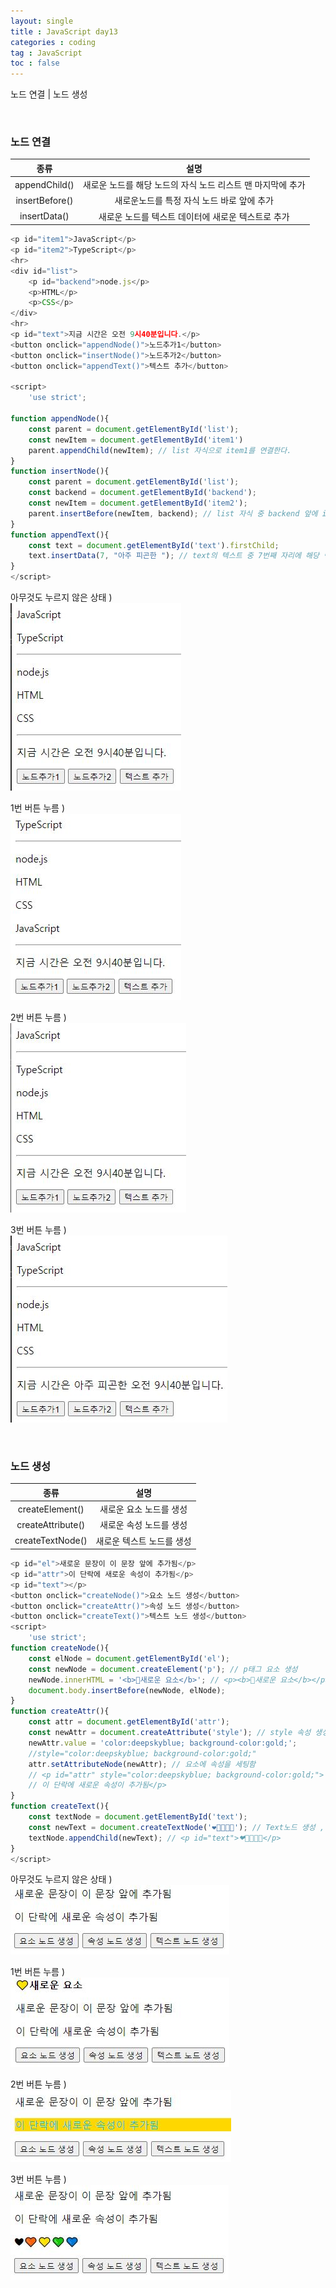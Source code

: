 ```yaml
---
layout: single
title : JavaScript day13
categories : coding
tag : JavaScript
toc : false
---
```


노드 연결 | 노드 생성

<br>

### 노드 연결

|      종류      |                            설명                             |
| :------------: | :---------------------------------------------------------: |
| appendChild()  | 새로운 노드를 해당 노드의 자식 노드 리스트 맨 마지막에 추가 |
| insertBefore() |         새로운노드를 특정 자식 노드 바로 앞에 추가          |
|  insertData()  |     새로운 노드를 텍스트 데이터에 새로운 텍스트로 추가      |

```javascript
<p id="item1">JavaScript</p>
<p id="item2">TypeScript</p>
<hr>
<div id="list">
    <p id="backend">node.js</p>
    <p>HTML</p>
    <p>CSS</p>
</div>
<hr>
<p id="text">지금 시간은 오전 9시40분입니다.</p>
<button onclick="appendNode()">노드추가1</button>
<button onclick="insertNode()">노드추가2</button>
<button onclick="appendText()">텍스트 추가</button>

<script>
    'use strict';

function appendNode(){
    const parent = document.getElementById('list');
    const newItem = document.getElementById('item1')
    parent.appendChild(newItem); // list 자식으로 item1를 연결한다.
}
function insertNode(){
    const parent = document.getElementById('list');
    const backend = document.getElementById('backend');
    const newItem = document.getElementById('item2');
    parent.insertBefore(newItem, backend); // list 자식 중 backend 앞에 item2를 연결한다.
}
function appendText(){
    const text = document.getElementById('text').firstChild;
    text.insertData(7, "아주 피곤한 "); // text의 텍스트 중 7번째 자리에 해당 텍스트를 연결한다.
}
</script>
```

아무것도 누르지 않은 상태 ) <br>![js13_1](https://github.com/YUNCHANYEONG/YUNCHANYEONG.github.io/blob/master/assets/images/coding_img/js13_1.JPG?raw=true)

1번 버튼 누름 ) <br>![js13_2](https://github.com/YUNCHANYEONG/YUNCHANYEONG.github.io/blob/master/assets/images/coding_img/js13_2.JPG?raw=true)

2번 버튼 누름 ) <br>![js13_3](https://github.com/YUNCHANYEONG/YUNCHANYEONG.github.io/blob/master/assets/images/coding_img/js13_3.JPG?raw=true)

3번 버튼 누름 ) <br>![js13_4](https://github.com/YUNCHANYEONG/YUNCHANYEONG.github.io/blob/master/assets/images/coding_img/js13_4.JPG?raw=true)

<br>

### 노드 생성

|       종류        |           설명            |
| :---------------: | :-----------------------: |
|  createElement()  |  새로운 요소 노드를 생성  |
| createAttribute() |  새로운 속성 노드를 생성  |
| createTextNode()  | 새로운 텍스트 노드를 생성 |

```javascript
<p id="el">새로운 문장이 이 문장 앞에 추가됨</p>
<p id="attr">이 단락에 새로운 속성이 추가됨</p>
<p id="text"></p>
<button onclick="createNode()">요소 노드 생성</button>
<button onclick="createAttr()">속성 노드 생성</button>
<button onclick="createText()">텍스트 노드 생성</button>
<script>
    'use strict';
function createNode(){
    const elNode = document.getElementById('el');
    const newNode = document.createElement('p'); // p태그 요소 생성
    newNode.innerHTML = '<b>💛새로운 요소</b>'; // <p><b>💛새로운 요소</b></p>
    document.body.insertBefore(newNode, elNode);
}
function createAttr(){
    const attr = document.getElementById('attr');
    const newAttr = document.createAttribute('style'); // style 속성 생성
    newAttr.value = 'color:deepskyblue; background-color:gold;';
    //style="color:deepskyblue; background-color:gold;"
    attr.setAttributeNode(newAttr); // 요소에 속성을 세팅함
    // <p id="attr" style="color:deepskyblue; background-color:gold;">
    // 이 단락에 새로운 속성이 추가됨</p>
}
function createText(){
    const textNode = document.getElementById('text');
    const newText = document.createTextNode('❤🧡💛💚💙'); // Text노드 생성 , inline
    textNode.appendChild(newText); // <p id="text">❤🧡💛💚💙</p>
}
</script>
```

아무것도 누르지 않은 상태 ) <br>![js13_5](https://github.com/YUNCHANYEONG/YUNCHANYEONG.github.io/blob/master/assets/images/coding_img/js13_5.JPG?raw=true)

1번 버튼 누름 ) <br>![js13_6](https://github.com/YUNCHANYEONG/YUNCHANYEONG.github.io/blob/master/assets/images/coding_img/js13_6.JPG?raw=true)

2번 버튼 누름 ) <br>![js13_7](https://github.com/YUNCHANYEONG/YUNCHANYEONG.github.io/blob/master/assets/images/coding_img/js13_7.JPG?raw=true)

3번 버튼 누름 ) <br>![js13_8](https://github.com/YUNCHANYEONG/YUNCHANYEONG.github.io/blob/master/assets/images/coding_img/js13_8.JPG?raw=true)

<br>